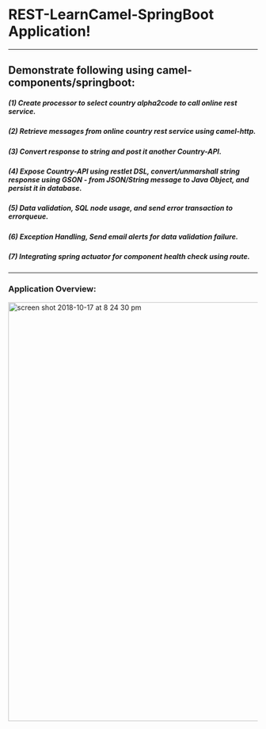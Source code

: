 # REST-LearnCamel-SpringBoot Application!
----------------------------------------------


## Demonstrate following using camel-components/springboot:

  ##### (1) Create processor to select country alpha2code to call online rest 	service.
  ##### (2) Retrieve messages from online country rest service using camel-http.
  ##### (3) Convert response to string and post it another Country-API.
  ##### (4) Expose Country-API using restlet DSL, convert/unmarshall string response using GSON - from JSON/String message to Java Object, and persist it in database.
  ##### (5) Data validation, SQL node usage, and send error transaction to errorqueue.
  ##### (6) Exception Handling, Send email alerts for data validation failure.  
  ##### (7) Integrating spring actuator for component health check using route.


-------------------------


### Application Overview:

<img width="846" alt="screen shot 2018-10-17 at 8 24 30 pm" src="https://user-images.githubusercontent.com/30615418/47191188-e4b97980-d313-11e8-82fd-7242369233b3.png">
